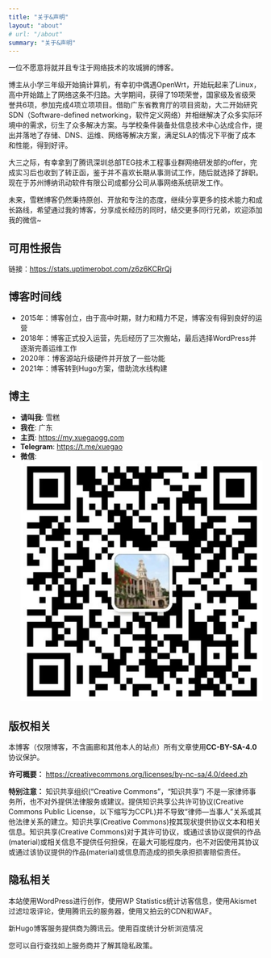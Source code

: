 ```yaml
---
title: "关于&声明"
layout: "about"
# url: "/about"
summary: "关于&声明"
---
```


一位不愿意将就并且专注于网络技术的攻城狮的博客。

博主从小学三年级开始搞计算机，有幸初中偶遇OpenWrt，开始玩起来了Linux，高中开始踏上了网络这条不归路。大学期间，获得了19项荣誉，国家级及省级荣誉共6项，参加完成4项立项项目。借助广东省教育厅的项目资助，大二开始研究SDN（Software-defined networking，软件定义网络）并相继解决了众多实际环境中的需求，衍生了众多解决方案。与学校条件装备处信息技术中心达成合作，提出并落地了存储、DNS、运维、网络等解决方案，满足SLA的情况下平衡了成本和性能，得到好评。

大三之际，有幸拿到了腾讯深圳总部TEG技术工程事业群网络研发部的offer，完成实习后也收到了转正函，鉴于并不喜欢长期从事测试工作，随后就选择了辞职。现在于苏州博纳讯动软件有限公司成都分公司从事网络系统研发工作。

未来，雪糕博客仍然秉持原创、开放和专注的态度，继续分享更多的技术能力和成长路线，希望通过我的博客，分享成长经历的同时，结交更多同行兄弟，欢迎添加我的微信~

## 可用性报告

链接：https://stats.uptimerobot.com/z6z6KCRrQj

## 博客时间线

* 2015年：博客创立，由于高中时期，财力和精力不足，博客没有得到良好的运营
* 2018年：博客正式投入运营，先后经历了三次搬站，最后选择WordPress并逐渐完善运维工作
* 2020年：博客源站升级硬件并开放了一些功能
* 2021年：博客转到Hugo方案，借助流水线构建

## 博主

* **请叫我**: 雪糕
* **我在**: 广东
* **主页**: https://my.xuegaogg.com
* **Telegram**: https://t.me/xuegao
* **微信**: ![QRCode](./1570499832-WeChat.png)

## 版权相关

本博客（仅限博客，不含画廊和其他本人的站点）所有文章使用**CC-BY-SA-4.0**协议保护。

**许可概要：** https://creativecommons.org/licenses/by-nc-sa/4.0/deed.zh

**特别注意：** 知识共享组织(“Creative Commons”，“知识共享”) 不是一家律师事务所，也不对外提供法律服务或建议。提供知识共享公共许可协议(Creative Commons Public License，以下缩写为CCPL)并不导致“律师—当事人”关系或其他法律关系的建立。知识共享(Creative Commons)按其现状提供协议文本和相关信息。知识共享(Creative Commons)对于其许可协议，或通过该协议提供的作品(material)或相关信息不提供任何担保，在最大可能程度内，也不对因使用其协议或通过该协议提供的作品(material)或信息而造成的损失承担损害赔偿责任。

## 隐私相关

本站使用WordPress进行创作，使用WP Statistics统计访客信息，使用Akismet过滤垃圾评论，使用腾讯云的服务器，使用又拍云的CDN和WAF。

新Hugo博客服务提供商为腾讯云。使用百度统计分析浏览情况

您可以自行查找如上服务商并了解其隐私政策。